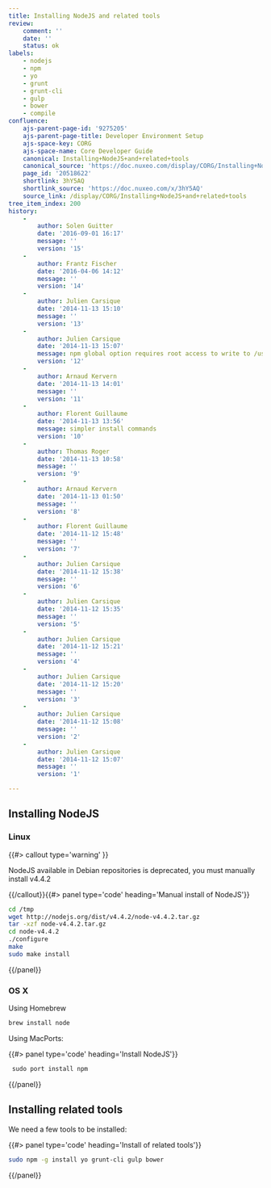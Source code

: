 ```yaml
---
title: Installing NodeJS and related tools
review:
    comment: ''
    date: ''
    status: ok
labels:
    - nodejs
    - npm
    - yo
    - grunt
    - grunt-cli
    - gulp
    - bower
    - compile
confluence:
    ajs-parent-page-id: '9275205'
    ajs-parent-page-title: Developer Environment Setup
    ajs-space-key: CORG
    ajs-space-name: Core Developer Guide
    canonical: Installing+NodeJS+and+related+tools
    canonical_source: 'https://doc.nuxeo.com/display/CORG/Installing+NodeJS+and+related+tools'
    page_id: '20518622'
    shortlink: 3hY5AQ
    shortlink_source: 'https://doc.nuxeo.com/x/3hY5AQ'
    source_link: /display/CORG/Installing+NodeJS+and+related+tools
tree_item_index: 200
history:
    -
        author: Solen Guitter
        date: '2016-09-01 16:17'
        message: ''
        version: '15'
    -
        author: Frantz Fischer
        date: '2016-04-06 14:12'
        message: ''
        version: '14'
    -
        author: Julien Carsique
        date: '2014-11-13 15:10'
        message: ''
        version: '13'
    -
        author: Julien Carsique
        date: '2014-11-13 15:07'
        message: npm global option requires root access to write to /usr/local
        version: '12'
    -
        author: Arnaud Kervern
        date: '2014-11-13 14:01'
        message: ''
        version: '11'
    -
        author: Florent Guillaume
        date: '2014-11-13 13:56'
        message: simpler install commands
        version: '10'
    -
        author: Thomas Roger
        date: '2014-11-13 10:58'
        message: ''
        version: '9'
    -
        author: Arnaud Kervern
        date: '2014-11-13 01:50'
        message: ''
        version: '8'
    -
        author: Florent Guillaume
        date: '2014-11-12 15:48'
        message: ''
        version: '7'
    -
        author: Julien Carsique
        date: '2014-11-12 15:38'
        message: ''
        version: '6'
    -
        author: Julien Carsique
        date: '2014-11-12 15:35'
        message: ''
        version: '5'
    -
        author: Julien Carsique
        date: '2014-11-12 15:21'
        message: ''
        version: '4'
    -
        author: Julien Carsique
        date: '2014-11-12 15:20'
        message: ''
        version: '3'
    -
        author: Julien Carsique
        date: '2014-11-12 15:08'
        message: ''
        version: '2'
    -
        author: Julien Carsique
        date: '2014-11-12 15:07'
        message: ''
        version: '1'

---
```


## Installing NodeJS

### Linux

{{#> callout type='warning' }}

NodeJS available in Debian repositories is deprecated, you must manually install v4.4.2

{{/callout}}{{#> panel type='code' heading='Manual install of NodeJS'}}

```bash
cd /tmp
wget http://nodejs.org/dist/v4.4.2/node-v4.4.2.tar.gz
tar -xzf node-v4.4.2.tar.gz
cd node-v4.4.2
./configure
make
sudo make install

```

{{/panel}}

### OS X

Using Homebrew

```bash
brew install node
```

Using MacPorts:

{{#> panel type='code' heading='Install NodeJS'}}

```bash
 sudo port install npm
```

{{/panel}}

## Installing related tools

We need a few tools to be installed:

{{#> panel type='code' heading='Install of related tools'}}

```bash
sudo npm -g install yo grunt-cli gulp bower
```

{{/panel}}
